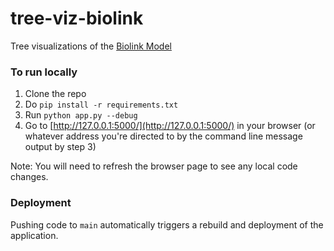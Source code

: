 # tree-viz-biolink

Tree visualizations of the [Biolink Model](https://github.com/biolink/biolink-model)

### To run locally

1. Clone the repo
2. Do `pip install -r requirements.txt`
3. Run `python app.py --debug`
4. Go to [http://127.0.0.1:5000/](http://127.0.0.1:5000/) in your browser (or whatever address you're directed to by the command line message output by step 3)

Note: You will need to refresh the browser page to see any local code changes.

### Deployment

Pushing code to `main` automatically triggers a rebuild and deployment of the application.